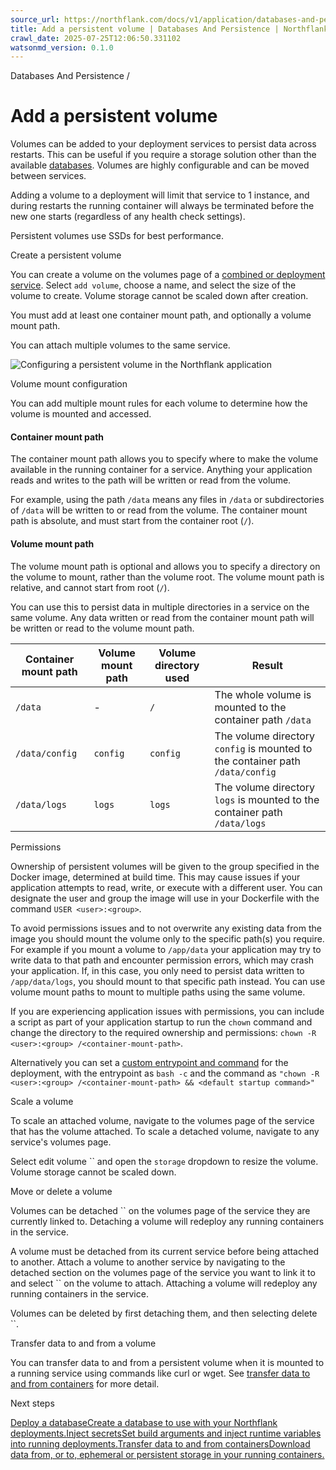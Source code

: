 ```yaml
---
source_url: https://northflank.com/docs/v1/application/databases-and-persistence/add-a-volume
title: Add a persistent volume | Databases And Persistence | Northflank Application docs
crawl_date: 2025-07-25T12:06:50.331102
watsonmd_version: 0.1.0
---
```


Databases And Persistence / 

# Add a persistent volume

Volumes can be added to your deployment services to persist data across restarts. This can be useful if you require a storage solution other than the available [databases](./deploy-a-database). Volumes are highly configurable and can be moved between services.

Adding a volume to a deployment will limit that service to 1 instance, and during restarts the running container will always be terminated before the new one starts (regardless of any health check settings).

Persistent volumes use SSDs for best performance.

Create a persistent volume

You can create a volume on the volumes page of a [combined or deployment service](../run/run-containers-and-micro-services). Select `add volume`, choose a name, and select the size of the volume to create. Volume storage cannot be scaled down after creation.

You must add at least one container mount path, and optionally a volume mount path.

You can attach multiple volumes to the same service.

![Configuring a persistent volume in the Northflank application](https://assets.northflank.com/documentation/v1/application/databases-and-persistence/add-a-volume/edit-volume.png)

Volume mount configuration

You can add multiple mount rules for each volume to determine how the volume is mounted and accessed.

#### Container mount path

The container mount path allows you to specify where to make the volume available in the running container for a service. Anything your application reads and writes to the path will be written or read from the volume.

For example, using the path `/data` means any files in `/data` or subdirectories of `/data` will be written to or read from the volume. The container mount path is absolute, and must start from the container root (`/`).

#### Volume mount path

The volume mount path is optional and allows you to specify a directory on the volume to mount, rather than the volume root. The volume mount path is relative, and cannot start from root (`/`).

You can use this to persist data in multiple directories in a service on the same volume. Any data written or read from the container mount path will be written or read to the volume mount path.

Container mount path| Volume mount path| Volume directory used| Result  
---|---|---|---  
`/data`| -| `/`| The whole volume is mounted to the container path `/data`  
`/data/config`| `config`| `config`| The volume directory `config` is mounted to the container path `/data/config`  
`/data/logs`| `logs`| `logs`| The volume directory `logs` is mounted to the container path `/data/logs`  
  
Permissions

Ownership of persistent volumes will be given to the group specified in the Docker image, determined at build time. This may cause issues if your application attempts to read, write, or execute with a different user. You can designate the user and group the image will use in your Dockerfile with the command `USER <user>:<group>`.

To avoid permissions issues and to not overwrite any existing data from the image you should mount the volume only to the specific path(s) you require. For example if you mount a volume to `/app/data` your application may try to write data to that path and encounter permission errors, which may crash your application. If, in this case, you only need to persist data written to `/app/data/logs`, you should mount to that specific path instead. You can use volume mount paths to mount to multiple paths using the same volume.

If you are experiencing application issues with permissions, you can include a script as part of your application startup to run the `chown` command and change the directory to the required ownership and permissions: `chown -R <user>:<group> /<container-mount-path>`.

Alternatively you can set a [custom entrypoint and command](../run/override-command-entrypoint) for the deployment, with the entrypoint as `bash -c` and the command as `"chown -R <user>:<group> /<container-mount-path> && <default startup command>"`

Scale a volume

To scale an attached volume, navigate to the volumes page of the service that has the volume attached. To scale a detached volume, navigate to any service's volumes page.

Select edit volume `` and open the `storage` dropdown to resize the volume. Volume storage cannot be scaled down.

Move or delete a volume

Volumes can be detached `` on the volumes page of the service they are currently linked to. Detaching a volume will redeploy any running containers in the service.

A volume must be detached from its current service before being attached to another. Attach a volume to another service by navigating to the detached section on the volumes page of the service you want to link it to and select `` on the volume to attach. Attaching a volume will redeploy any running containers in the service.

Volumes can be deleted by first detaching them, and then selecting delete ``.

Transfer data to and from a volume

You can transfer data to and from a persistent volume when it is mounted to a running service using commands like curl or wget. See [transfer data to and from containers](../run/transfer-data-to-and-from-containers) for more detail.

Next steps

[Deploy a databaseCreate a database to use with your Northflank deployments.](/docs/v1/application/databases-and-persistence/deploy-a-database)[Inject secretsSet build arguments and inject runtime variables into running deployments.](/docs/v1/application/secure/inject-secrets)[Transfer data to and from containersDownload data from, or to, ephemeral or persistent storage in your running containers.](/docs/v1/application/run/transfer-data-to-and-from-containers)